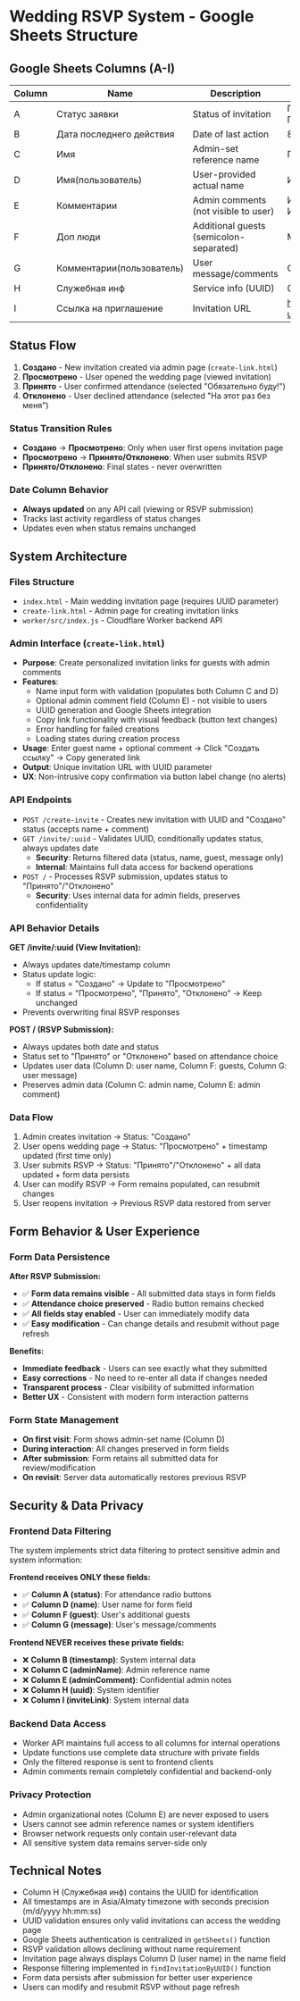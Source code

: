 # Wedding RSVP System - Google Sheets Structure

## Google Sheets Columns (A-I)

| Column | Name | Description | Example |
|--------|------|-------------|---------|
| A | Статус заявки | Status of invitation | Принято, Отклонено, Создано, Просмотрено |
| B | Дата последнего действия | Date of last action | 8/24/2025 15:14:00 |
| C | Имя | Admin-set reference name | Приглашение1 |
| D | Имя(пользователь) | User-provided actual name | Иван Петров |
| E | Комментарии | Admin comments (not visible to user) | Иван из офиса, не путать с другим Иваном |
| F | Доп люди | Additional guests (semicolon-separated) | Мария;Петр |
| G | Комментарии(пользователь) | User message/comments | Спасибо за приглашение! |
| H | Служебная инф | Service info (UUID) | 0fad6318-335e-40a5-9eda-4ae |
| I | Ссылка на приглашение | Invitation URL | https://xavescor.github.io/tima_wedding/?uuid=... |

## Status Flow

1. **Создано** - New invitation created via admin page (`create-link.html`)
2. **Просмотрено** - User opened the wedding page (viewed invitation)
3. **Принято** - User confirmed attendance (selected "Обязательно буду!")
4. **Отклонено** - User declined attendance (selected "На этот раз без меня")

### Status Transition Rules
- **Создано** → **Просмотрено**: Only when user first opens invitation page
- **Просмотрено** → **Принято/Отклонено**: When user submits RSVP
- **Принято/Отклонено**: Final states - never overwritten

### Date Column Behavior
- **Always updated** on any API call (viewing or RSVP submission)
- Tracks last activity regardless of status changes
- Updates even when status remains unchanged

## System Architecture

### Files Structure
- `index.html` - Main wedding invitation page (requires UUID parameter)
- `create-link.html` - Admin page for creating invitation links
- `worker/src/index.js` - Cloudflare Worker backend API

### Admin Interface (`create-link.html`)
- **Purpose**: Create personalized invitation links for guests with admin comments
- **Features**:
  - Name input form with validation (populates both Column C and D)
  - Optional admin comment field (Column E) - not visible to users
  - UUID generation and Google Sheets integration
  - Copy link functionality with visual feedback (button text changes)
  - Error handling for failed creations
  - Loading states during creation process
- **Usage**: Enter guest name + optional comment → Click "Создать ссылку" → Copy generated link
- **Output**: Unique invitation URL with UUID parameter
- **UX**: Non-intrusive copy confirmation via button label change (no alerts)

### API Endpoints
- `POST /create-invite` - Creates new invitation with UUID and "Создано" status (accepts name + comment)
- `GET /invite/:uuid` - Validates UUID, conditionally updates status, always updates date
  - **Security**: Returns filtered data (status, name, guest, message only)
  - **Internal**: Maintains full data access for backend operations
- `POST /` - Processes RSVP submission, updates status to "Принято"/"Отклонено"
  - **Security**: Uses internal data for admin fields, preserves confidentiality

### API Behavior Details

**GET /invite/:uuid (View Invitation):**
- Always updates date/timestamp column
- Status update logic:
  - If status = "Создано" → Update to "Просмотрено"
  - If status = "Просмотрено", "Принято", "Отклонено" → Keep unchanged
- Prevents overwriting final RSVP responses

**POST / (RSVP Submission):**
- Always updates both date and status
- Status set to "Принято" or "Отклонено" based on attendance choice
- Updates user data (Column D: user name, Column F: guests, Column G: user message)
- Preserves admin data (Column C: admin name, Column E: admin comment)

### Data Flow
1. Admin creates invitation → Status: "Создано"
2. User opens wedding page → Status: "Просмотрено" + timestamp updated (first time only)
3. User submits RSVP → Status: "Принято"/"Отклонено" + all data updated + form data persists
4. User can modify RSVP → Form remains populated, can resubmit changes
5. User reopens invitation → Previous RSVP data restored from server

## Form Behavior & User Experience

### Form Data Persistence
**After RSVP Submission:**
- ✅ **Form data remains visible** - All submitted data stays in form fields
- ✅ **Attendance choice preserved** - Radio button remains checked
- ✅ **All fields stay enabled** - User can immediately modify data
- ✅ **Easy modification** - Can change details and resubmit without page refresh

**Benefits:**
- **Immediate feedback** - Users can see exactly what they submitted
- **Easy corrections** - No need to re-enter all data if changes needed
- **Transparent process** - Clear visibility of submitted information
- **Better UX** - Consistent with modern form interaction patterns

### Form State Management
- **On first visit**: Form shows admin-set name (Column D)
- **During interaction**: All changes preserved in form fields
- **After submission**: Form retains all submitted data for review/modification
- **On revisit**: Server data automatically restores previous RSVP

## Security & Data Privacy

### Frontend Data Filtering
The system implements strict data filtering to protect sensitive admin and system information:

**Frontend receives ONLY these fields:**
- ✅ **Column A (status)**: For attendance radio buttons
- ✅ **Column D (name)**: User name for form field
- ✅ **Column F (guest)**: User's additional guests  
- ✅ **Column G (message)**: User's message/comments

**Frontend NEVER receives these private fields:**
- ❌ **Column B (timestamp)**: System internal data
- ❌ **Column C (adminName)**: Admin reference name
- ❌ **Column E (adminComment)**: Confidential admin notes
- ❌ **Column H (uuid)**: System identifier  
- ❌ **Column I (inviteLink)**: System internal data

### Backend Data Access
- Worker API maintains full access to all columns for internal operations
- Update functions use complete data structure with private fields
- Only the filtered response is sent to frontend clients
- Admin comments remain completely confidential and backend-only

### Privacy Protection
- Admin organizational notes (Column E) are never exposed to users
- Users cannot see admin reference names or system identifiers
- Browser network requests only contain user-relevant data
- All sensitive system data remains server-side only

## Technical Notes

- Column H (Служебная инф) contains the UUID for identification
- All timestamps are in Asia/Almaty timezone with seconds precision (m/d/yyyy hh:mm:ss)
- UUID validation ensures only valid invitations can access the wedding page
- Google Sheets authentication is centralized in `getSheets()` function
- RSVP validation allows declining without name requirement
- Invitation page always displays Column D (user name) in the name field
- Response filtering implemented in `findInvitationByUUID()` function
- Form data persists after submission for better user experience
- Users can modify and resubmit RSVP without page refresh